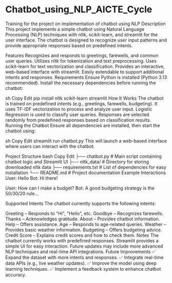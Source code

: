 # Chatbot_using_NLP_AICTE_Cycle
Training for the project on implementation of chatbot using  NLP
Description
This project implements a simple chatbot using Natural Language Processing (NLP) techniques with nltk, scikit-learn, and streamlit for the user interface. The chatbot is designed to recognize user input patterns and provide appropriate responses based on predefined intents.

Features
Recognizes and responds to greetings, farewells, and common user queries.
Utilizes nltk for tokenization and text preprocessing.
Uses scikit-learn for text vectorization and classification.
Provides an interactive, web-based interface with streamlit.
Easily extendable to support additional intents and responses.
Requirements
Ensure Python is installed (Python 3.13 recommended). Install the necessary dependencies before running the chatbot:

sh
Copy
Edit
pip install nltk scikit-learn streamlit
How It Works
The chatbot is trained on predefined intents (e.g., greetings, farewells, budgeting).
It uses TF-IDF vectorization to process and analyze user input.
Logistic Regression is used to classify user queries.
Responses are selected randomly from predefined responses based on classification results.
Running the Chatbot
Ensure all dependencies are installed, then start the chatbot using:

sh
Copy
Edit
streamlit run chatbot.py
This will launch a web-based interface where users can interact with the chatbot.

Project Structure
bash
Copy
Edit
├── chatbot.py          # Main script containing chatbot logic and Streamlit UI
├── nltk_data/          # Directory for storing downloaded nltk data
├── requirements.txt    # List of dependencies for easy installation
└── README.md           # Project documentation
Example Interactions
User: Hello
Bot: Hi there!

User: How can I make a budget?
Bot: A good budgeting strategy is the 50/30/20 rule...

Supported Intents
The chatbot currently supports the following intents:

Greeting – Responds to "Hi", "Hello", etc.
Goodbye – Recognizes farewells.
Thanks – Acknowledges gratitude.
About – Provides chatbot information.
Help – Offers assistance.
Age – Responds to age-related queries.
Weather – Provides basic weather information.
Budgeting – Offers budgeting advice.
Credit Score – Explains credit scores and how to check them.
Notes
The chatbot currently works with predefined responses.
Streamlit provides a simple UI for easy interaction.
Future updates may include more advanced NLP techniques and real-time API integrations.
Future Improvements
✅ Expand the dataset with more intents and responses.
✅ Integrate real-time data APIs (e.g., live weather updates).
✅ Improve the model using deep learning techniques.
✅ Implement a feedback system to enhance chatbot accuracy.
